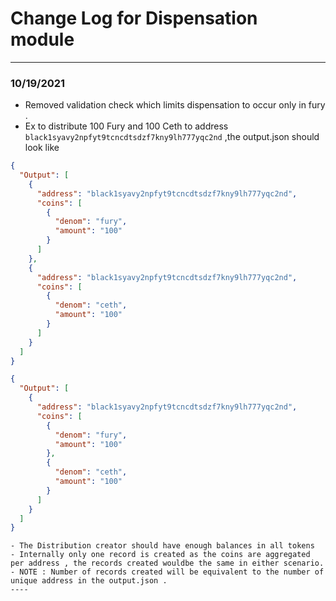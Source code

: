 # Change Log for Dispensation module

---
### 10/19/2021
- Removed validation check which limits dispensation to occur only in fury .
- Ex to distribute 100 Fury and 100 Ceth to address `black1syavy2npfyt9tcncdtsdzf7kny9lh777yqc2nd` ,the output.json should look like 
```json
{
  "Output": [
    {
      "address": "black1syavy2npfyt9tcncdtsdzf7kny9lh777yqc2nd",
      "coins": [
        {
          "denom": "fury",
          "amount": "100"
        }
      ]
    },
    {
      "address": "black1syavy2npfyt9tcncdtsdzf7kny9lh777yqc2nd",
      "coins": [
        {
          "denom": "ceth",
          "amount": "100"
        }
      ]
    }
  ]
}
```
```json
{
  "Output": [
    {
      "address": "black1syavy2npfyt9tcncdtsdzf7kny9lh777yqc2nd",
      "coins": [
        {
          "denom": "fury",
          "amount": "100"
        },
        {
          "denom": "ceth",
          "amount": "100"
        }
      ]
    }
  ]
}
```


```
- The Distribution creator should have enough balances in all tokens 
- Internally only one record is created as the coins are aggregated per address , the records created wouldbe the same in either scenario.
- NOTE : Number of records created will be equivalent to the number of unique address in the output.json .
----